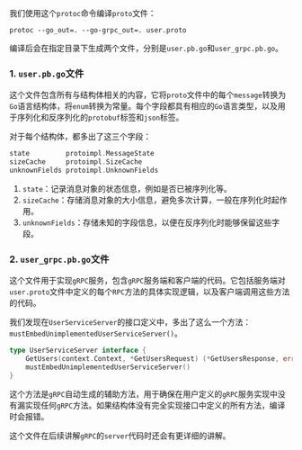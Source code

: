 我们使用这个`protoc`命令编译`proto`文件：

```shell
protoc --go_out=. --go-grpc_out=. user.proto
```

编译后会在指定目录下生成两个文件，分别是`user.pb.go`和`user_grpc.pb.go`。

### 1. `user.pb.go`文件

这个文件包含所有与结构体相关的内容，它将`proto`文件中的每个`message`转换为`Go`语言结构体，将`enum`转换为常量。每个字段都具有相应的`Go`语言类型，以及用于序列化和反序列化的`protobuf`标签和`json`标签。

对于每个结构体，都多出了这三个字段：

```go
state         protoimpl.MessageState
sizeCache     protoimpl.SizeCache
unknownFields protoimpl.UnknownFields
```

1. `state`：记录消息对象的状态信息，例如是否已被序列化等。
2. `sizeCache`：存储消息对象的大小信息，避免多次计算，一般在序列化时起作用。
3. `unknownFields`：存储未知的字段信息，以便在反序列化时能够保留这些字段。

### 2. `user_grpc.pb.go`文件

这个文件用于实现`gRPC`服务，包含`gRPC`服务端和客户端的代码。它包括服务端对`user.proto`文件中定义的每个`RPC`方法的具体实现逻辑，以及客户端调用这些方法的代码。

我们发现在`UserServiceServer`的接口定义中，多出了这么一个方法：`mustEmbedUnimplementedUserServiceServer()`。

```go
type UserServiceServer interface {
	GetUsers(context.Context, *GetUsersRequest) (*GetUsersResponse, error)
	mustEmbedUnimplementedUserServiceServer()
}
```

这个方法是`gRPC`自动生成的辅助方法，用于确保在用户定义的`gRPC`服务实现中没有漏实现任何`gRPC`方法。如果结构体没有完全实现接口中定义的所有方法，编译时会报错。

这个文件在后续讲解`gRPC`的`server`代码时还会有更详细的讲解。